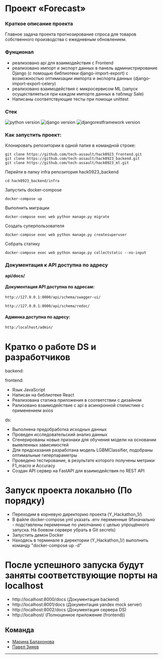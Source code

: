 # Проект «Forecast»


### Краткое описание проекта

Главное задача проекта прогнозирование спроса для товаров собственного производства с ежедневным обновлением.

### Фунционал

- реализовано api для взаимодействия с Frontend
- реализовано импорт и экспорт данных в панель администрирование Django (с помощью библиотеки django-import-export) с возможностью оптимизации импорта и экспорта данных (django-import-export-celery)
- реализовано взаимодействия с микросервисом ML (запуск осуществляеться при каждом импорте данных в таблицу Sale)
- Написаны соответствующие тесты при помощи unittest


### **Стек**

![python version](https://img.shields.io/badge/Python-3.10-green)
![django version](https://img.shields.io/badge/Django-4.1-green)
![djangorestframework version](https://img.shields.io/badge/DRF-3.14-green)



### Как запустить проект:

Клонировать репозитории в одной папке в командной строке:

```
git clone https://github.com/tech-assault/hack0923_frontend.git
git clone https://github.com/tech-assault/hack0923_backend.git
git clone https://github.com/tech-assault/hack0923_ml.git
```



Перейти в папку infra репозитория hack0923_backend
```
cd hack0923_backend/infra
```

Запустить docker-compose

```
docker-compose up
```

Выполнить миграции

```
docker-compose exec web python manage.py migrate
```

Создать суперпользователя

```
docker-compose exec web python manage.py createsuperuser
```

Собрать статику

```
docker-compose exec web python manage.py collectstatic --no-input
```


### Документация к API доступна по адресу

**api/docs/**

#### Документация API доступна по адресам:
```sh
http://127.0.0.1:8000/api/schema/swagger-ui/
```
```sh
http://127.0.0.1:8000/api/schema/redoc/
```
#### Админка доступна по адресу:

```sh
http:/localhost/admin/
```

# Кратко о работе DS и разработчиков

backend:


frontend:
- Язык JavaScript
- Написан на библиотеке React
- Реализована статика приложения в соответствии с дизайном
- Рализовано взаимодействие с api в асинхронной стилистике с применением axios

ds:
- Выполнена предобработка исходных данных
- Проведен исследовательский анализ данных
- Сгенерированы новые признаки для обучения модели на основании выявленных зависимостей
- Для предсказания разработана модель LGBMClassifier, подобраны оптимальные гиперпараметры
- Проведено тестирование, в результате которого получены метрики F1_macro и Accuracy
- Создан API сервер на FastAPI для взаимодействия по REST API


# Запуск проекта локально (По порядку)

- Переходим в корневую директорию проекта (Y_Hackathon_1/)
- В файле docker-compose.yml указать .env переменные (Изначально - подставлены переменные по умолчанию с целью упрощённого запуска. На боевом сервере убрать в Git secrets)
- Запустить демон Docker
- Находясь в терминале в директории (Y_Hackathon_1/) выполнить команду "docker-compose up -d"

# После успешного запуска будут заняты соответствующие порты на localhost
- http://localhost:8000/docs (Документация backend)
- http://localhost:8001/docs (Документация yandex mock server)
- http://localhost:8002/docs (Документация сервера DS)
- http://localhost/ (Полноценное приложение (frontend))


## Команда

- [Марина Балахонова](https://github.com/margoloko)
- [Павел Зияев](https://github.com/p0lzi)

___
